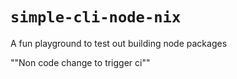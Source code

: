 # `simple-cli-node-nix`

A fun playground to test out building node packages

""Non code change to trigger ci""
